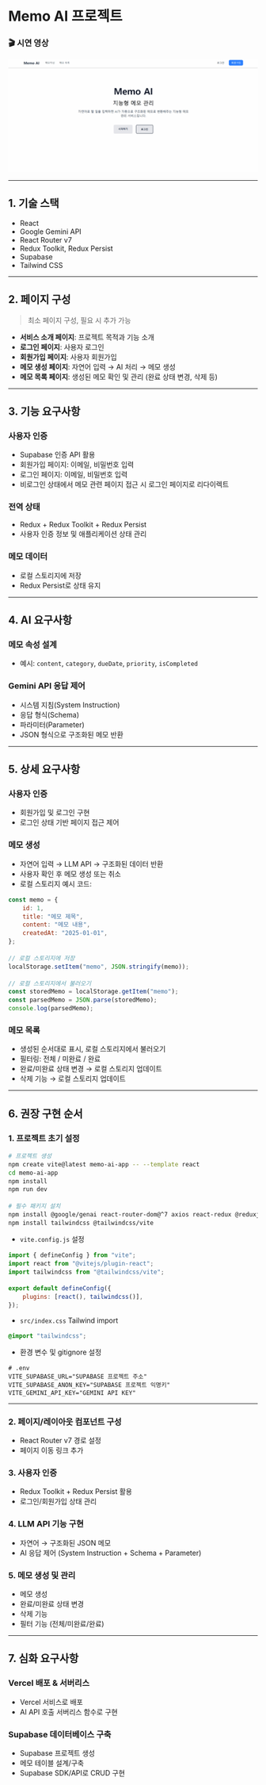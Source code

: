 # Memo AI 프로젝트

### 🎬 시연 영상

![alt text](../memo-ai-app/ai-memo-app.gif)

---

## **1. 기술 스택**

- React
- Google Gemini API
- React Router v7
- Redux Toolkit, Redux Persist
- Supabase
- Tailwind CSS

---

## **2. 페이지 구성**

> 최소 페이지 구성, 필요 시 추가 가능

- **서비스 소개 페이지**: 프로젝트 목적과 기능 소개
- **로그인 페이지**: 사용자 로그인
- **회원가입 페이지**: 사용자 회원가입
- **메모 생성 페이지**: 자연어 입력 → AI 처리 → 메모 생성
- **메모 목록 페이지**: 생성된 메모 확인 및 관리 (완료 상태 변경, 삭제 등)

---

## **3. 기능 요구사항**

### **사용자 인증**

- Supabase 인증 API 활용
- 회원가입 페이지: 이메일, 비밀번호 입력
- 로그인 페이지: 이메일, 비밀번호 입력
- 비로그인 상태에서 메모 관련 페이지 접근 시 로그인 페이지로 리다이렉트

### **전역 상태**

- Redux + Redux Toolkit + Redux Persist
- 사용자 인증 정보 및 애플리케이션 상태 관리

### **메모 데이터**

- 로컬 스토리지에 저장
- Redux Persist로 상태 유지

---

## **4. AI 요구사항**

### **메모 속성 설계**

- 예시: `content`, `category`, `dueDate`, `priority`, `isCompleted`

### **Gemini API 응답 제어**

- 시스템 지침(System Instruction)
- 응답 형식(Schema)
- 파라미터(Parameter)
- JSON 형식으로 구조화된 메모 반환

---

## **5. 상세 요구사항**

### **사용자 인증**

- 회원가입 및 로그인 구현
- 로그인 상태 기반 페이지 접근 제어

### **메모 생성**

- 자연어 입력 → LLM API → 구조화된 데이터 반환
- 사용자 확인 후 메모 생성 또는 취소
- 로컬 스토리지 예시 코드:

```jsx
const memo = {
	id: 1,
	title: "메모 제목",
	content: "메모 내용",
	createdAt: "2025-01-01",
};

// 로컬 스토리지에 저장
localStorage.setItem("memo", JSON.stringify(memo));

// 로컬 스토리지에서 불러오기
const storedMemo = localStorage.getItem("memo");
const parsedMemo = JSON.parse(storedMemo);
console.log(parsedMemo);
```

### **메모 목록**

- 생성된 순서대로 표시, 로컬 스토리지에서 불러오기
- 필터링: 전체 / 미완료 / 완료
- 완료/미완료 상태 변경 → 로컬 스토리지 업데이트
- 삭제 기능 → 로컬 스토리지 업데이트

---

## **6. 권장 구현 순서**

### **1. 프로젝트 초기 설정**

```bash
# 프로젝트 생성
npm create vite@latest memo-ai-app -- --template react
cd memo-ai-app
npm install
npm run dev

# 필수 패키지 설치
npm install @google/genai react-router-dom@^7 axios react-redux @reduxjs/toolkit redux-persist react-markdown remark-gfm jwt-decode
npm install tailwindcss @tailwindcss/vite
```

- `vite.config.js` 설정

```jsx
import { defineConfig } from "vite";
import react from "@vitejs/plugin-react";
import tailwindcss from "@tailwindcss/vite";

export default defineConfig({
	plugins: [react(), tailwindcss()],
});
```

- `src/index.css` Tailwind import

```css
@import "tailwindcss";
```

- 환경 변수 및 gitignore 설정

```
# .env
VITE_SUPABASE_URL="SUPABASE 프로젝트 주소"
VITE_SUPABASE_ANON_KEY="SUPABASE 프로젝트 익명키"
VITE_GEMINI_API_KEY="GEMINI API KEY"
```

---

### **2. 페이지/레이아웃 컴포넌트 구성**

- React Router v7 경로 설정
- 페이지 이동 링크 추가

### **3. 사용자 인증**

- Redux Toolkit + Redux Persist 활용
- 로그인/회원가입 상태 관리

### **4. LLM API 기능 구현**

- 자연어 → 구조화된 JSON 메모
- AI 응답 제어 (System Instruction + Schema + Parameter)

### **5. 메모 생성 및 관리**

- 메모 생성
- 완료/미완료 상태 변경
- 삭제 기능
- 필터 기능 (전체/미완료/완료)

---

## **7. 심화 요구사항**

### **Vercel 배포 & 서버리스**

- Vercel 서비스로 배포
- AI API 호출 서버리스 함수로 구현

### **Supabase 데이터베이스 구축**

- Supabase 프로젝트 생성
- 메모 테이블 설계/구축
- Supabase SDK/API로 CRUD 구현
